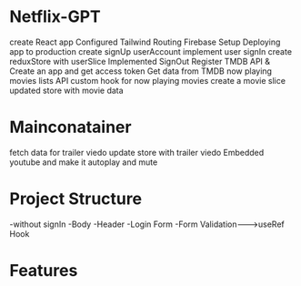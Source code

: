 # Netflix-GPT
create React app
Configured Tailwind
Routing 
Firebase Setup
Deploying app to production
create signUp userAccount
implement user signIn
create reduxStore with userSlice
Implemented SignOut
Register TMDB API & Create an app and get access token
Get data from TMDB now playing movies lists API
custom hook for now playing movies
create a movie slice
updated store with movie data
# Mainconatainer
 fetch data for trailer viedo
 update store with trailer viedo
  Embedded youtube and make it autoplay and mute
  
# Project Structure
  -without signIn
    -Body
      -Header
      -Login Form
         -Form Validation--->useRef Hook



# Features
